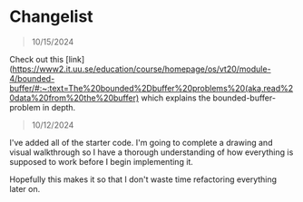 # Changelist
> 10/15/2024

Check out this [link](https://www2.it.uu.se/education/course/homepage/os/vt20/module-4/bounded-buffer/#:~:text=The%20bounded%2Dbuffer%20problems%20(aka,read%20data%20from%20the%20buffer)
which explains the bounded-buffer-problem in depth. 

> 10/12/2024

I've added all of the starter code. I'm going to complete a drawing and visual
walkthrough so I have a thorough understanding of how everything is supposed to 
work before I begin implementing it.

Hopefully this makes it so that I don't waste time refactoring everything later 
on. 
